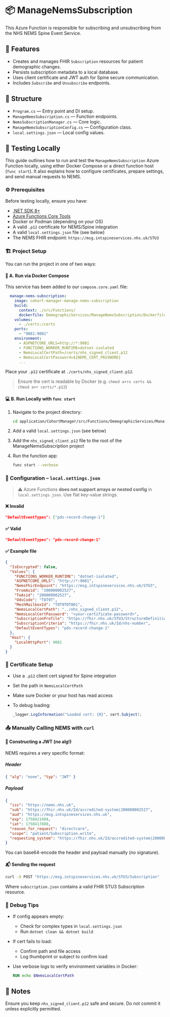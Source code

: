 # 📦 ManageNemsSubscription

This Azure Function is responsible for subscribing and unsubscribing from the NHS NEMS Spine Event Service.

## 🚀 Features

- Creates and manages FHIR `Subscription` resources for patient demographic changes.
- Persists subscription metadata to a local database.
- Uses client certificate and JWT auth for Spine secure communication.
- Includes `Subscribe` and `Unsubscribe` endpoints.

## 📂 Structure

- `Program.cs` — Entry point and DI setup.
- `ManageNemsSubscription.cs` — Function endpoints.
- `NemsSubscriptionManager.cs` — Core logic.
- `ManageNemsSubscriptionConfig.cs` — Configuration class.
- `local.settings.json` — Local config values.

## 🧪 Testing Locally

This guide outlines how to run and test the `ManageNemsSubscription` Azure Function locally, using either Docker Compose or a direct function host (`func start`). It also explains how to configure certificates, prepare settings, and send manual requests to NEMS.

### ⚙️ Prerequisites

Before testing locally, ensure you have:

- [.NET SDK 8+](https://dotnet.microsoft.com/en-us/download)
- [Azure Functions Core Tools](https://learn.microsoft.com/en-us/azure/azure-functions/functions-run-local)
- Docker or Podman (depending on your OS)
- A valid `.p12` certificate for NEMS/Spine integration
- A valid `local.settings.json` file (see below)
- The NEMS FHIR endpoint: `https://msg.intspineservices.nhs.uk/STU3`

### 🏗️ Project Setup

You can run the project in one of two ways:

#### 🐳 A. Run via Docker Compose

This service has been added to our `compose.core.yaml` file:

```yaml
  manage-nems-subscription:
    image: cohort-manager-manage-nems-subscription
    build:
      context: ./src/Functions/
      dockerfile: DemographicServices/ManageNemsSubscription/Dockerfile
    volumes:
      - ./certs:/certs
    ports:
      - "9081:9081"
    environment:
      - ASPNETCORE_URLS=http://*:9081
      - FUNCTIONS_WORKER_RUNTIME=dotnet-isolated
      - NemsLocalCertPath=/certs/nhs_signed_client.p12
      - NemsLocalCertPassword=${NEMS_CERT_PASSWORD}
      ...
```

Place your `.p12` certificate at `./certs/nhs_signed_client.p12`.

> Ensure the cert is readable by Docker (e.g. `chmod a+rx certs && chmod a+r certs/*.p12`)

#### 💻 B. Run Locally with `func start`

1. Navigate to the project directory:

   ```bash
   cd application/CohortManager/src/Functions/DemographicServices/ManageNemsSubscription
   ```

2. Add a valid `local.settings.json` (see below)

3. Add the `nhs_signed_client.p12` file to the root of the ManageNemsSubscription project

4. Run the function app:

   ```bash
   func start --verbose
   ```

### 🧾 Configuration – `local.settings.json`

> ⚠️ Azure Functions **does not support arrays or nested config** in `local.settings.json`. Use flat key-value strings.

#### ❌ Invalid

```json
"DefaultEventTypes": ["pds-record-change-1"]
```

#### ✅ Valid

```json
"DefaultEventTypes": "pds-record-change-1"
```

#### ✅ Example file

```json
{
  "IsEncrypted": false,
  "Values": {
    "FUNCTIONS_WORKER_RUNTIME": "dotnet-isolated",
    "ASPNETCORE_URLS": "http://*:9081",
    "NemsFhirEndpoint": "https://msg.intspineservices.nhs.uk/STU3",
    "FromAsid": "200000002527",
    "ToAsid": "200000002527",
    "OdsCode": "T8T9T",
    "MeshMailboxId": "T8T9TOT001",
    "NemsLocalCertPath": "../nhs_signed_client.p12",
    "NemsLocalCertPassword": "<your-certificate-password>",
    "SubscriptionProfile": "https://fhir.nhs.uk/STU3/StructureDefinition/EMS-Subscription-1",
    "SubscriptionCriteria": "https://fhir.nhs.uk/Id/nhs-number",
    "DefaultEventTypes": "pds-record-change-1"
  },
  "Host": {
    "LocalHttpPort": 9081
  }
}
```

### 🔐 Certificate Setup

- Use a `.p12` client cert signed for Spine integration
- Set the path in `NemsLocalCertPath`
- Make sure Docker or your host has read access
- To debug loading:

  ```csharp
  _logger.LogInformation("Loaded cert: {0}", cert.Subject);
  ```

### 📤 Manually Calling NEMS with `curl`

#### 🧪 Constructing a JWT (no alg!)

NEMS requires a very specific format:

##### Header

```json
{ "alg": "none", "typ": "JWT" }
```

##### Payload

```json
{
  "iss": "https://nems.nhs.uk",
  "sub": "https://fhir.nhs.uk/Id/accredited-system|200000002527",
  "aud": "https://msg.intspineservices.nhs.uk",
  "exp": 1750421408,
  "iat": 1750417808,
  "reason_for_request": "directcare",
  "scope": "patient/Subscription.write",
  "requesting_system": "https://fhir.nhs.uk/Id/accredited-system|200000002527"
}
```

You can base64-encode the header and payload manually (no signature).

#### 📬 Sending the request

```bash
curl -X POST "https://msg.intspineservices.nhs.uk/STU3/Subscription"   --cert nhs_signed_client.crt   --key client.key   --insecure   -H "Authorization: Bearer <your-jwt-here>"   -H "fromASID: 200000002527"   -H "toASID: 200000002527"   -H "InteractionID: urn:nhs:names:services:clinicals-sync:SubscriptionsApiPost"   -H "Content-Type: application/fhir+json"   -d @subscription.json
```

Where `subscription.json` contains a valid FHIR STU3 Subscription resource.

### 🧰 Debug Tips

- If config appears empty:
  - Check for complex types in `local.settings.json`
  - Run `dotnet clean && dotnet build`
- If cert fails to load:
  - Confirm path and file access
  - Log thumbprint or subject to confirm load
- Use verbose logs to verify environment variables in Docker:

  ```dockerfile
  RUN echo $NemsLocalCertPath
  ```

## 🔐 Notes

Ensure you keep `nhs_signed_client.p12` safe and secure. Do not commit it unless explicitly permitted.
